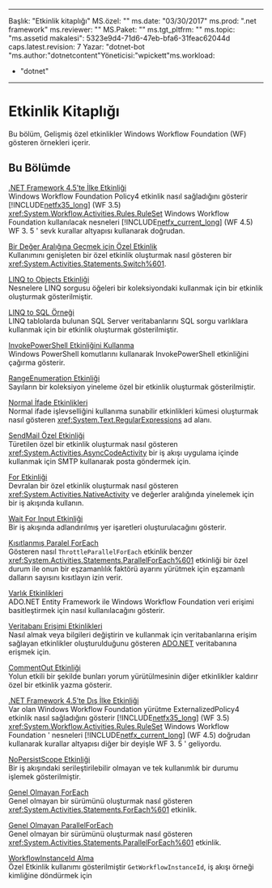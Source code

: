  ---
Başlık: "Etkinlik kitaplığı" MS.özel: "" ms.date: "03/30/2017" ms.prod: ".net framework" ms.reviewer: "" MS.Paket: "" ms.tgt_pltfrm: "" ms.topic: "ms.assetid makalesi": 5323e9d4-71d6-47eb-bfa6-31feac62044d caps.latest.revision: 7 Yazar: "dotnet-bot "ms.author:"dotnetcontent"Yöneticisi:"wpickett"ms.workload: 
  - "dotnet"
---
# <a name="activity-library"></a>Etkinlik Kitaplığı
Bu bölüm, Gelişmiş özel etkinlikler Windows Workflow Foundation (WF) gösteren örnekleri içerir.  
  
## <a name="in-this-section"></a>Bu Bölümde  
 [.NET Framework 4.5’te İlke Etkinliği](../../../../docs/framework/windows-workflow-foundation/samples/policy-activity-in-net-framework-4-5.md)  
 Windows Workflow Foundation Policy4 etkinlik nasıl sağladığını gösterir [!INCLUDE[netfx35_long](../../../../includes/netfx35-long-md.md)] (WF 3.5) <xref:System.Workflow.Activities.Rules.RuleSet> Windows Workflow Foundation kullanılacak nesneleri [!INCLUDE[netfx_current_long](../../../../includes/netfx-current-long-md.md)] (WF 4.5) WF 3. 5 ' sevk kurallar altyapısı kullanarak doğrudan.  
  
 [Bir Değer Aralığına Geçmek için Özel Etkinlik](../../../../docs/framework/windows-workflow-foundation/samples/custom-activity-to-switch-on-a-range-of-values.md)  
 Kullanımını genişleten bir özel etkinlik oluşturmak nasıl gösteren bir <xref:System.Activities.Statements.Switch%601>.  
  
 [LINQ to Objects Etkinliği](../../../../docs/framework/windows-workflow-foundation/samples/linq-to-objects-activity.md)  
 Nesnelere LINQ sorgusu öğeleri bir koleksiyondaki kullanmak için bir etkinlik oluşturmak gösterilmiştir.  
  
 [LINQ to SQL Örneği](../../../../docs/framework/windows-workflow-foundation/samples/linq-to-sql-sample.md)  
 LINQ tablolarda bulunan SQL Server veritabanlarını SQL sorgu varlıklara kullanmak için bir etkinlik oluşturmak gösterilmiştir.  
  
 [InvokePowerShell Etkinliğini Kullanma](../../../../docs/framework/windows-workflow-foundation/samples/using-the-invokepowershell-activity.md)  
 Windows PowerShell komutlarını kullanarak InvokePowerShell etkinliğini çağırma gösterir.  
  
 [RangeEnumeration Etkinliği](../../../../docs/framework/windows-workflow-foundation/samples/rangeenumeration-activity.md)  
 Sayıların bir koleksiyon yineleme özel bir etkinlik oluşturmak gösterilmiştir.  
  
 [Normal İfade Etkinlikleri](../../../../docs/framework/windows-workflow-foundation/samples/regular-expression-activities.md)  
 Normal ifade işlevselliğini kullanıma sunabilir etkinlikleri kümesi oluşturmak nasıl gösteren <xref:System.Text.RegularExpressions> ad alanı.  
  
 [SendMail Özel Etkinliği](../../../../docs/framework/windows-workflow-foundation/samples/sendmail-custom-activity.md)  
 Türetilen özel bir etkinlik oluşturmak nasıl gösteren <xref:System.Activities.AsyncCodeActivity> bir iş akışı uygulama içinde kullanmak için SMTP kullanarak posta göndermek için.  
  
 [For Etkinliği](../../../../docs/framework/windows-workflow-foundation/samples/for-activity.md)  
 Devralan bir özel etkinlik oluşturmak nasıl gösteren <xref:System.Activities.NativeActivity> ve değerler aralığında yinelemek için bir iş akışında kullanın.  
  
 [Wait For Input Etkinliği](../../../../docs/framework/windows-workflow-foundation/samples/wait-for-input-activity.md)  
 Bir iş akışında adlandırılmış yer işaretleri oluşturulacağını gösterir.  
  
 [Kısıtlanmış Paralel ForEach](../../../../docs/framework/windows-workflow-foundation/samples/throttled-parallel-foreach.md)  
 Gösteren nasıl `ThrottleParallelForEach` etkinlik benzer <xref:System.Activities.Statements.ParallelForEach%601> etkinliği bir özel durum ile onun bir eşzamanlılık faktörü ayarını yürütmek için eşzamanlı dalların sayısını kısıtlayın izin verir.  
  
 [Varlık Etkinlikleri](../../../../docs/framework/windows-workflow-foundation/samples/entity-activities.md)  
 ADO.NET Entity Framework ile Windows Workflow Foundation veri erişimi basitleştirmek için nasıl kullanılacağını gösterir.  
  
 [Veritabanı Erişimi Etkinlikleri](../../../../docs/framework/windows-workflow-foundation/samples/database-access-activities.md)  
 Nasıl almak veya bilgileri değiştirin ve kullanmak için veritabanlarına erişim sağlayan etkinlikler oluşturulduğunu gösteren [ADO.NET](http://go.microsoft.com/fwlink/?LinkId=166081) veritabanına erişmek için.  
  
 [CommentOut Etkinliği](../../../../docs/framework/windows-workflow-foundation/samples/commentout-activity.md)  
 Yolun etkili bir şekilde bunları yorum yürütülmesinin diğer etkinlikler kaldırır özel bir etkinlik yazma gösterir.  
  
 [.NET Framework 4.5’te Dış İlke Etkinliği](../../../../docs/framework/windows-workflow-foundation/samples/externalized-policy-activity-in-net-framework-4-5.md)  
 Var olan Windows Workflow Foundation yürütme ExternalizedPolicy4 etkinlik nasıl sağladığını gösterir [!INCLUDE[netfx35_long](../../../../includes/netfx35-long-md.md)] (WF 3.5) <xref:System.Workflow.Activities.Rules.RuleSet> Windows Workflow Foundation ' nesneleri [!INCLUDE[netfx_current_long](../../../../includes/netfx-current-long-md.md)] (WF 4.5) doğrudan kullanarak kurallar altyapısı diğer bir deyişle WF 3. 5 ' geliyordu.  
  
 [NoPersistScope Etkinliği](../../../../docs/framework/windows-workflow-foundation/samples/nopersistscope-activity.md)  
 Bir iş akışındaki serileştirilebilir olmayan ve tek kullanımlık bir durumu işlemek gösterilmiştir.  
  
 [Genel Olmayan ForEach](../../../../docs/framework/windows-workflow-foundation/samples/non-generic-foreach.md)  
 Genel olmayan bir sürümünü oluşturmak nasıl gösteren <xref:System.Activities.Statements.ForEach%601> etkinlik.  
  
 [Genel Olmayan ParallelForEach](../../../../docs/framework/windows-workflow-foundation/samples/non-generic-parallelforeach.md)  
 Genel olmayan bir sürümünü oluşturmak nasıl gösteren <xref:System.Activities.Statements.ParallelForEach%601> etkinlik.  
  
 [WorkflowInstanceId Alma](../../../../docs/framework/windows-workflow-foundation/samples/get-workflowinstanceid.md)  
 Özel Etkinlik kullanımı gösterilmiştir `GetWorkflowInstanceId`, iş akışı örneği kimliğine döndürmek için
